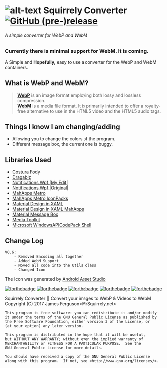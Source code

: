 # ![alt-text][source] Squirrely Converter [![GitHub (pre-)release](https://img.shields.io/github/release/MrSquirrelyNet/SquirrelyConverter/all.svg?style=for-the-badge)](https://github.com/MrSquirrelyNet/SquirrelyConverter/releases)
[source]: https://cdn3.iconfinder.com/data/icons/lexter-flat-colorfull-file-formats/56/webp-32.png

###### A simple converter for WebP and WebM
### Currently there is minimal support for WebM. It is coming.

A Simple and **Hopefully,** easy to use a converter for the WebP and WebM containers.

## What is WebP and WebM?
> [**WebP**](https://en.wikipedia.org/wiki/WebP) is an image format employing both lossy and lossless compression.<br>
> [**WebM**](https://en.wikipedia.org/wiki/WebM) is a media file format. It is primarily intended to offer a royalty-free alternative to use in the HTML5 video and the HTML5 audio tags.

## Things I know I am changing/adding
- Allowing you to change the colors of the program.
- Different message box, the current one is buggy.

## Libraries Used

 - [Costura Fody](https://www.nuget.org/packages/Costura.Fody/)
 - [Dragablz](https://www.nuget.org/packages/Dragablz/)
 - [Notifications Wpf |My Edit|](https://github.com/MrSquirrelyNet/Notifications.Wpf)
 - [Notifications Wpf |Original|](https://github.com/Federerer/Notifications.Wpf)
 - [MahApps Metro](https://www.nuget.org/packages/MahApps.Metro/1.5.0)
 - [MahApps Metro IconPacks](https://www.nuget.org/packages/MahApps.Metro.IconPacks/)
 - [Material Design in XAML](https://www.nuget.org/packages/MaterialDesignThemes/)
 - [Material Design in XAML MahApps](https://www.nuget.org/packages/MaterialDesignThemes.MahApps/)
 - [Material Message Box](https://www.nuget.org/packages/MaterialMessageBox/)
 - [Media Toolkit](https://www.nuget.org/packages/MediaToolkit/)
 - [Microsoft WindowsAPICodePack Shell](https://www.nuget.org/packages/Microsoft.WindowsAPICodePack-Shell/)

## Change Log
    V0.6:
        - Removed Encoding all together
        - Added WebM Support
        - Moved all code into the Utils class
        - Changed Icon


The Icon was generated by [Android Asset Studio](https://romannurik.github.io/AndroidAssetStudio/index.html)


[![forthebadge](http://forthebadge.com/images/badges/60-percent-of-the-time-works-every-time.svg)](http://forthebadge.com)
[![forthebadge](http://forthebadge.com/images/badges/approved-by-george-costanza.svg)](http://forthebadge.com)
[![forthebadge](http://forthebadge.com/images/badges/built-with-grammas-recipe.svg)](http://forthebadge.com)
[![forthebadge](http://forthebadge.com/images/badges/designed-in-etch-a-sketch.svg)](http://forthebadge.com)
[![forthebadge](http://forthebadge.com/images/badges/made-with-c-sharp.svg)](http://forthebadge.com)

Squirrely Converter || Convert your images to WebP & Videos to WebM 
Copyright (C) 2017  James Ferguson<MrSquirrely.net>

    This program is free software: you can redistribute it and/or modify
    it under the terms of the GNU General Public License as published by
    the Free Software Foundation, either version 3 of the License, or
    (at your option) any later version.

    This program is distributed in the hope that it will be useful,
    but WITHOUT ANY WARRANTY; without even the implied warranty of
    MERCHANTABILITY or FITNESS FOR A PARTICULAR PURPOSE.  See the
    GNU General Public License for more details.

    You should have received a copy of the GNU General Public License
    along with this program.  If not, see <http://www.gnu.org/licenses/>.